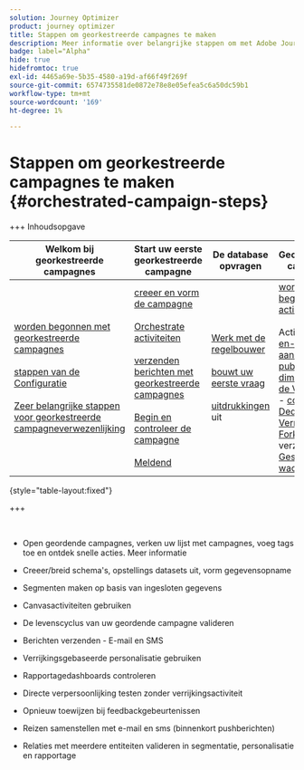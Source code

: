 ```yaml
---
solution: Journey Optimizer
product: journey optimizer
title: Stappen om georkestreerde campagnes te maken
description: Meer informatie over belangrijke stappen om met Adobe Journey Optimizer georkestreerde campagnes te maken
badge: label="Alpha"
hide: true
hidefromtoc: true
exl-id: 4465a69e-5b35-4580-a19d-af66f49f269f
source-git-commit: 6574735581de0872e78e8e05efea5c6a50dc59b1
workflow-type: tm+mt
source-wordcount: '169'
ht-degree: 1%

---
```


# Stappen om georkestreerde campagnes te maken {#orchestrated-campaign-steps}

+++ Inhoudsopgave

| Welkom bij georkestreerde campagnes | Start uw eerste georkestreerde campagne | De database opvragen | Gecontroleerde campagnes |
|---|---|---|---|
| [ worden begonnen met georkestreerde campagnes ](gs-orchestrated-campaigns.md)<br/><br/>[ stappen van de Configuratie ](configuration-steps.md)<br/><br/>[ Zeer belangrijke stappen voor georkestreerde campagneverwezenlijking ](gs-campaign-creation.md) | [ creeer en vorm de campagne ](create-orchestrated-campaign.md)<br/><br/>[ Orchestrate activiteiten ](orchestrate-activities.md)<br/><br/>[ verzenden berichten met georkestreerde campagnes ](send-messages.md)<br/><br/>[ Begin en controleer de campagne ](start-monitor-campaigns.md)<br/><br/>[ Meldend ](reporting-campaigns.md) | [ Werk met de regelbouwer ](orchestrated-rule-builder.md)<br/><br/>[ bouwt uw eerste vraag ](build-query.md)<br/><br/>[ uitdrukkingen ](edit-expressions.md) uit | [ wordt begonnen met activiteiten ](activities/about-activities.md)<br/><br/> Activiteiten:<br/>[ en-sluit zich aan ](activities/and-join.md) - [ bouwt publiek ](activities/build-audience.md) - [ dimensie van de Verandering ](activities/change-dimension.md) - [ combineert ](activities/combine.md) - [ Deduplicatie ](activities/deduplication.md) - [ Verrijking ](activities/enrichment.md) - [ Fork ](activities/fork.md) opnieuw verzoening [&#128279;](activities/reconciliation.md) - [ Gesplitst ](activities/split.md) - [ wacht ](activities/wait.md) |

{style="table-layout:fixed"}

+++

<br/>

* Open geordende campagnes, verken uw lijst met campagnes, voeg tags toe en ontdek snelle acties. Meer informatie
* Creeer/breid schema&#39;s, opstellings datasets uit, vorm gegevensopname

* Segmenten maken op basis van ingesloten gegevens
* Canvasactiviteiten gebruiken
* De levenscyclus van uw geordende campagne valideren

* Berichten verzenden - E-mail en SMS
* Verrijkingsgebaseerde personalisatie gebruiken
* Rapportagedashboards controleren

* Directe verpersoonlijking testen zonder verrijkingsactiviteit
* Opnieuw toewijzen bij feedbackgebeurtenissen
* Reizen samenstellen met e-mail en sms (binnenkort pushberichten)

* Relaties met meerdere entiteiten valideren in segmentatie, personalisatie en rapportage



